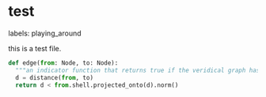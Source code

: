 # test

labels: playing_around

this is a test file.

```python
def edge(from: Node, to: Node):
  """an indicator function that returns true if the veridical graph has an edge from x to y."""
  d = distance(from, to)
  return d < from.shell.projected_onto(d).norm()
```
